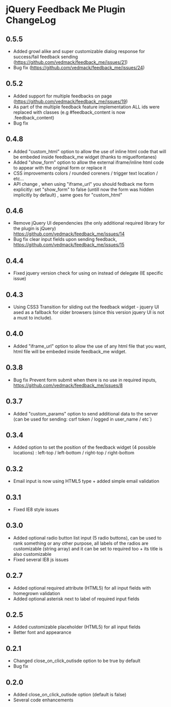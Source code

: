 # jQuery Feedback Me Plugin ChangeLog

## 0.5.5

* Added growl alike and super customizable dialog response for success/fail feedback sending (https://github.com/vedmack/feedback_me/issues/21)
* Bug fix (https://github.com/vedmack/feedback_me/issues/24)


## 0.5.2

* Added support for multiple feedbacks on page (https://github.com/vedmack/feedback_me/issues/19)
* As part of the multiple feedback feature implementation ALL ids were replaced with classes (e.g #feedback_content is now .feedback_content)
* Bug fix


## 0.4.8

* Added "custom_html" option to allow the use of inline html code that will be embeded inside feedback_me widget (thanks to miguelfontanes)
* Added "show_form" option to allow the external iframe/inline html code to appear with the original form or replace it
* CSS improvements colors / rounded coreners / trigger text location / etc...
* API change , when using "iframe_url" you should fedback me form explicitly: set "show_form" to false (untill now the form was hidden implicitly by default) , same goes for "custom_html"


## 0.4.6

* Remove jQuery UI dependencies (the only additional required library for the plugin is jQuery) https://github.com/vedmack/feedback_me/issues/14
* Bug fix clear input fields upon sending feedback, https://github.com/vedmack/feedback_me/issues/15


## 0.4.4

* Fixed jquery version check for using on instead of delegate (IE specific issue)


## 0.4.3

* Using CSS3 Transition for sliding out the feedback widget - jquery UI ased as a fallback for older browsers (since this version jquery UI is not a must to include).


## 0.4.0

* Added "iframe_url" option to allow the use of any html file that you want, html file will be embeded inside feedback_me widget.


## 0.3.8

* Bug fix Prevent form submit when there is no use in required inputs, https://github.com/vedmack/feedback_me/issues/8


## 0.3.7

* Added "custom_params" option to send additional data to the server (can be used for sending: csrf token / logged in user_name / etc`)


## 0.3.4

* Added option to set the position of the feedback widget (4 possible locations) : left-top / left-bottom / right-top / right-bottom


## 0.3.2

* Email input is now using HTML5 type + added simple email validation


## 0.3.1

* Fixed IE8 style issues


## 0.3.0

* Added optional radio button list input (5 radio buttons), can be used to rank something or any other purpose, all labels of the radios are customizable (string array) and it can be set to required too + its title is also customizable
* Fixed several IE8 js issues


## 0.2.7

* Added optional required attribute (HTML5) for all input fields with homegrown validation
* Added optional asterisk next to label of required input fields


## 0.2.5

* Added customizable placeholder (HTML5) for all input fields
* Better font and appearance


## 0.2.1

* Changed close_on_click_outisde option to be true by default
* Bug fix


## 0.2.0

* Added close_on_click_outisde option (default is false)
* Several code enhancements
